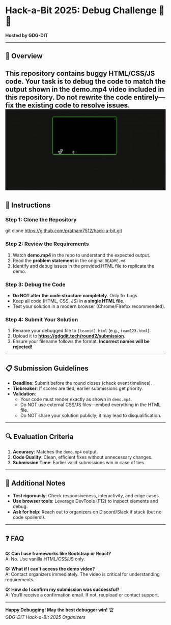 
# Hack-a-Bit 2025: Debug Challenge 🐞🔧

**Hosted by GDG-DIT**  

---

## 📌 Overview
This repository contains buggy HTML/CSS/JS code. Your task is to debug the code to match the output shown in the **demo.mp4** video included in this repository. Do **not** rewrite the code entirely—fix the existing code to resolve issues.
[![Demo Video Preview](./demo.gif)](./demo.gif)  
---

## 🚀 Instructions

### Step 1: Clone the Repository

git clone https://github.com/pratham7512/hack-a-bit.git

### Step 2: Review the Requirements
1. Watch **demo.mp4** in the repo to understand the expected output.
2. Read the **problem statement** in the original `README.md`.
3. Identify and debug issues in the provided HTML file to replicate the demo.

### Step 3: Debug the Code
- **Do NOT alter the code structure completely**. Only fix bugs.
- Keep all code (HTML, CSS, JS) in **a single HTML file**.
- Test your solution in a modern browser (Chrome/Firefox recommended).

### Step 4: Submit Your Solution
1. Rename your debugged file to `[teamid].html` (e.g., `team123.html`).
2. Upload it to **https://gdgdit.tech/round2/submission**.
3. Ensure your filename follows the format. **Incorrect names will be rejected!**

---

## 📋 Submission Guidelines
- **Deadline**: Submit before the round closes (check event timelines).
- **Tiebreaker**: If scores are tied, earlier submissions get priority.
- **Validation**: 
  - Your code must render exactly as shown in `demo.mp4`.
  - Do NOT use external CSS/JS files—embed everything in the HTML file.
  - Do NOT share your solution publicly; it may lead to disqualification.

---

## 🔍 Evaluation Criteria
1. **Accuracy**: Matches the `demo.mp4` output.
2. **Code Quality**: Clean, efficient fixes without unnecessary changes.
3. **Submission Time**: Earlier valid submissions win in case of ties.

---

## 🧠 Additional Notes
- **Test rigorously**: Check responsiveness, interactivity, and edge cases.
- **Use browser tools**: Leverage DevTools (F12) to inspect elements and debug.
- **Ask for help**: Reach out to organizers on Discord/Slack if stuck (but no code spoilers!).

---

## ❓ FAQ
**Q: Can I use frameworks like Bootstrap or React?**  
A: No. Use vanilla HTML/CSS/JS only.

**Q: What if I can’t access the demo video?**  
A: Contact organizers immediately. The video is critical for understanding requirements.

**Q: How do I confirm my submission was successful?**  
A: You’ll receive a confirmation email. If not, reupload or contact support.

---

**Happy Debugging! May the best debugger win!** 🏆  
*GDG-DIT Hack-a-Bit 2025 Organizers*
``` 
